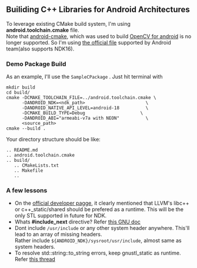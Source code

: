 ## Builiding C++ Libraries for Android Architectures

To leverage existing CMake build system, I'm using **android.toolchain.cmake** file.  
Note that [android-cmake](https://github.com/taka-no-me/android-cmake), which was used to build [OpenCV for android](https://opencv.org/platforms/android/) is no longer supported. 
So I'm using [the official file](https://android.googlesource.com/platform/ndk/+/master/build/cmake/android.toolchain.cmake) supported by Android team(also supports NDK16).


### Demo Package Build
As an example, I'll use the ```SampleCPackage``` . Just hit terminal with
```
mkdir build
cd build/
cmake -DCMAKE_TOOLCHAIN_FILE=../android.toolchain.cmake \
      -DANDROID_NDK=<ndk_path>                       \
      -DANDROID_NATIVE_API_LEVEL=android-18          \
      -DCMAKE_BUILD_TYPE=Debug                     \
      -DANDROID_ABI="armeabi-v7a with NEON"          \
      <source_path>
cmake --build .
```  
Your directory structure should be like:
```
.. README.md
.. android.toolchain.cmake
.. build/
   .. CMakeLists.txt
   .. Makefile
   ..
```
### A few lessons
+ On the [official developer pagge](https://developer.android.com/ndk/guides/cpp-support.html), it clearly mentioned that LLVM's libc++ or c++_static/shared should be prefered as a runtime. This will be the only STL supported in future for NDK.
+ Whats **#include_next** directive? Refer [this GNU doc](https://gcc.gnu.org/onlinedocs/cpp/Wrapper-Headers.html)
+ Dont include ```/usr/include``` or any other system header anywhere. This'll lead to an array of missing headers.  
  Rather include ```${ANDROID_NDK}/sysroot/usr/include```, almost same as system headers.
+ To resolve std::string::to_string errors, keep gnustl_static as runtime. Refer [this thread](https://stackoverflow.com/questions/22774009/android-ndk-stdto-string-support)
